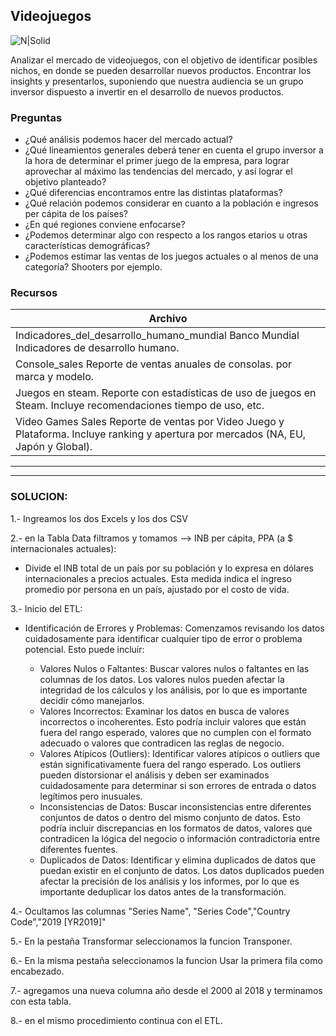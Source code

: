 ## Videojuegos

![N|Solid](https://encrypted-tbn0.gstatic.com/images?q=tbn:ANd9GcQwsplkaBkUJyS-zyX0MIY8m2e0W3392zIgIA&usqp=CAU)


Analizar el mercado de videojuegos, con el objetivo de identificar posibles nichos, en donde se pueden desarrollar nuevos productos. 
Encontrar los insights y presentarlos, suponiendo que nuestra audiencia se un grupo inversor dispuesto a invertir en el desarrollo de nuevos productos.

### Preguntas 

* ¿Qué análisis podemos hacer del mercado actual?
* ¿Qué lineamientos generales deberá tener en cuenta el grupo inversor a la hora de determinar el primer juego de la empresa, para lograr aprovechar al máximo las tendencias del mercado, y así lograr el objetivo planteado?
* ¿Qué diferencias encontramos entre las distintas plataformas?
* ¿Qué relación podemos considerar en cuanto a la población e ingresos per cápita de los países? 
* ¿En qué regiones conviene enfocarse?
* ¿Podemos determinar algo con respecto a los rangos etarios u otras características demográficas?
* ¿Podemos estimar las ventas de los juegos actuales o al menos de una categoría? Shooters por ejemplo.

### Recursos
| Archivo
| ------ 
| Indicadores_del_desarrollo_humano_mundial Banco Mundial Indicadores de desarrollo humano. 
| Console_sales Reporte de ventas anuales de consolas. por marca y modelo. 
| Juegos en steam. Reporte con estadísticas de uso de juegos en Steam. Incluye recomendaciones  tiempo de uso, etc. 
| Video Games Sales Reporte de ventas por Video Juego y Plataforma. Incluye ranking y apertura por mercados (NA, EU, Japón y Global). 

------

------

### SOLUCION:

1.- Ingreamos los dos Excels y los dos CSV

2.- en la Tabla Data filtramos y tomamos --> INB per cápita, PPA (a $ internacionales actuales):

* Divide el INB total de un país por su población y lo expresa en dólares internacionales a precios actuales.
  Esta medida indica el ingreso promedio por persona en un país, ajustado por el costo de vida.

3.- Inicio del ETL:
* Identificación de Errores y Problemas: Comenzamos revisando los datos cuidadosamente para identificar cualquier tipo de error o problema potencial. Esto puede incluir:

  * Valores Nulos o Faltantes:
     Buscar valores nulos o faltantes en las columnas de los datos. Los valores nulos pueden afectar la integridad de los cálculos y los análisis, por lo que es importante decidir cómo manejarlos.
  * Valores Incorrectos:
     Examinar los datos en busca de valores incorrectos o incoherentes. Esto podría incluir valores que están fuera del rango esperado, valores que no cumplen con el formato adecuado o valores que contradicen las reglas de negocio.
  * Valores Atípicos (Outliers):
     Identificar valores atípicos o outliers que están significativamente fuera del rango esperado. Los outliers pueden distorsionar el análisis y deben ser examinados cuidadosamente para determinar si son errores de entrada o datos legítimos pero inusuales.
  * Inconsistencias de Datos:
     Buscar inconsistencias entre diferentes conjuntos de datos o dentro del mismo conjunto de datos. Esto podría incluir discrepancias en los formatos de datos, valores que contradicen la lógica del negocio o información contradictoria entre diferentes fuentes.
  * Duplicados de Datos:
     Identificar y elimina duplicados de datos que puedan existir en el conjunto de datos. Los datos duplicados pueden afectar la precisión de los análisis y los informes, por lo que es importante deduplicar los datos antes de la transformación.

4.- Ocultamos las columnas "Series Name", "Series Code","Country Code","2019 [YR2019]"

5.- En la pestaña Transformar seleccionamos la funcion Transponer.

6.- En la misma pestaña seleccionamos la funcion Usar la primera fila como encabezado. 

7.- agregamos una nueva columna año desde el 2000 al 2018 y terminamos con esta tabla.

8.- en el mismo procedimiento continua con el ETL.
